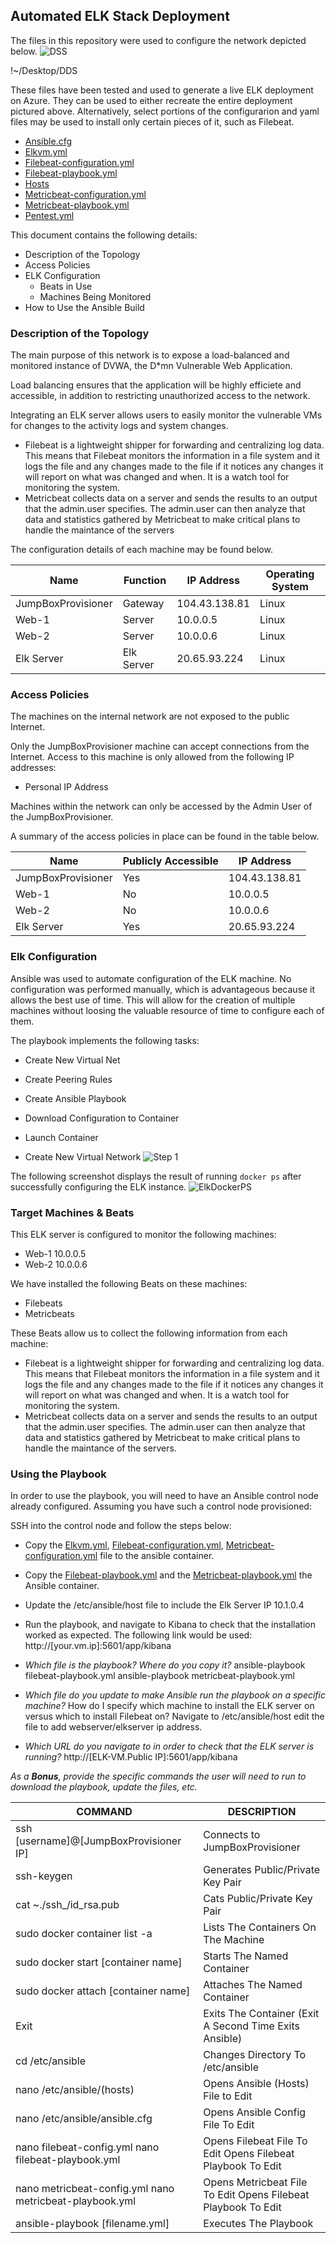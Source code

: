 ## Automated ELK Stack Deployment

The files in this repository were used to configure the network depicted below.
![DSS](https://user-images.githubusercontent.com/97314199/175435840-253e77f1-7918-46c4-8bd8-f0ba053aabb1.png)


!~/Desktop/DDS

These files have been tested and used to generate a live ELK deployment on Azure. They can be used to either recreate the entire deployment pictured above. Alternatively, select portions of the configurarion and yaml files may be used to install only certain pieces of it, such as Filebeat.

- [Ansible.cfg](https://github.com/nmuhammad22/UPennProject1/blob/main/Project1/Ansible/Ansible.cfg)
- [Elkvm.yml](https://github.com/nmuhammad22/UPennProject1/blob/main/Project1/Ansible/Elkvm.yml)
- [Filebeat-configuration.yml](https://github.com/nmuhammad22/UPennProject1/blob/main/Project1/Ansible/Filebeat-configuration.yml)
- [Filebeat-playbook.yml](https://github.com/nmuhammad22/UPennProject1/blob/main/Project1/Ansible/Filebeat-playbook.yml)
- [Hosts](https://github.com/nmuhammad22/UPennProject1/blob/main/Project1/Ansible/Hosts)
- [Metricbeat-configuration.yml](https://github.com/nmuhammad22/UPennProject1/blob/main/Project1/Ansible/Metricbeat-configuration.yml)
- [Metricbeat-playbook.yml](https://github.com/nmuhammad22/UPennProject1/blob/main/Project1/Ansible/Metricbeat-playbook.yml)
- [Pentest.yml](https://github.com/nmuhammad22/UPennProject1/blob/main/Project1/Ansible/Pentest.yml)

This document contains the following details:
- Description of the Topology
- Access Policies
- ELK Configuration
  - Beats in Use
  - Machines Being Monitored
- How to Use the Ansible Build


### Description of the Topology

The main purpose of this network is to expose a load-balanced and monitored instance of DVWA, the D*mn Vulnerable Web Application.

Load balancing ensures that the application will be highly efficiete and accessible, in addition to restricting unauthorized access to the network.

Integrating an ELK server allows users to easily monitor the vulnerable VMs for changes to the activity logs and system changes.
- Filebeat is a lightweight shipper for forwarding and centralizing log data. This means that Filebeat monitors the information in a file system and it logs the file and any changes made to the file if it notices any changes it will report on what was changed and when. It is a watch tool for monitoring the system.
- Metricbeat collects data on a server and sends the results to an output that the admin.user specifies. The admin.user can then analyze that data and statistics gathered by Metricbeat to make critical plans to handle the maintance of the servers


The configuration details of each machine may be found below.

| Name               | Function   | IP Address    | Operating System |
|--------------------|------------|---------------|------------------|
| JumpBoxProvisioner | Gateway    | 104.43.138.81 | Linux            |
| Web-1              | Server     | 10.0.0.5      | Linux            |
| Web-2              | Server     | 10.0.0.6      | Linux            |
| Elk Server         | Elk Server | 20.65.93.224  | Linux            |

### Access Policies

The machines on the internal network are not exposed to the public Internet. 

Only the JumpBoxProvisioner machine can accept connections from the Internet. Access to this machine is only allowed from the following IP addresses:
- Personal IP Address

Machines within the network can only be accessed by the Admin User of the JumpBoxProvisioner.

A summary of the access policies in place can be found in the table below.

| Name               | Publicly Accessible | IP Address    |
|--------------------|---------------------|---------------|
| JumpBoxProvisioner | Yes                 | 104.43.138.81 |
| Web-1              | No                  | 10.0.0.5      |
| Web-2              | No                  | 10.0.0.6      |
| Elk Server         | Yes                 | 20.65.93.224  |

### Elk Configuration

Ansible was used to automate configuration of the ELK machine. No configuration was performed manually, which is advantageous because it allows the best use of time. This will allow for the creation of multiple machines without loosing the valuable resource of time to configure each of them.

The playbook implements the following tasks:
- Create New Virtual Net
- Create Peering Rules
- Create Ansible Playbook
- Download Configuration to Container
- Launch Container

- Create New Virtual Network
![Step 1](https://user-images.githubusercontent.com/97314199/175446652-a5d703b7-e208-4583-9bd0-44deb34ff800.png)

The following screenshot displays the result of running `docker ps` after successfully configuring the ELK instance.
![ElkDockerPS](https://user-images.githubusercontent.com/97314199/175448398-a09ddd15-f3d8-4dfc-8b50-732e2d82a6f3.png)




### Target Machines & Beats
This ELK server is configured to monitor the following machines:
- Web-1 10.0.0.5
- Web-2 10.0.0.6

We have installed the following Beats on these machines:
- Filebeats
- Metricbeats

These Beats allow us to collect the following information from each machine:

- Filebeat is a lightweight shipper for forwarding and centralizing log data. This means that Filebeat monitors the information in a file system and it logs the file and any changes made to the file if it notices any changes it will report on what was changed and when. It is a watch tool for monitoring the system.
- Metricbeat collects data on a server and sends the results to an output that the admin.user specifies. The admin.user can then analyze that data and statistics gathered by Metricbeat to make critical plans to handle the maintance of the servers.


### Using the Playbook
In order to use the playbook, you will need to have an Ansible control node already configured. Assuming you have such a control node provisioned: 

SSH into the control node and follow the steps below:
- Copy the  [Elkvm.yml](https://github.com/nmuhammad22/UPennProject1/blob/main/Project1/Ansible/Elkvm.yml), [Filebeat-configuration.yml](https://github.com/nmuhammad22/UPennProject1/blob/main/Project1/Ansible/Filebeat-configuration.yml), [Metricbeat-configuration.yml](https://github.com/nmuhammad22/UPennProject1/blob/main/Project1/Ansible/Metricbeat-configuration.yml) file to the ansible container.
- Copy the [Filebeat-playbook.yml](https://github.com/nmuhammad22/UPennProject1/blob/main/Project1/Ansible/Filebeat-playbook.yml) and the [Metricbeat-playbook.yml](https://github.com/nmuhammad22/UPennProject1/blob/main/Project1/Ansible/Filebeat-playbook.yml) the Ansible container.
- Update the /etc/ansible/host file to include the Elk Server IP 10.1.0.4
- Run the playbook, and navigate to Kibana to check that the installation worked as expected. The following link would be used: http://[your.vm.ip]:5601/app/kibana

- _Which file is the playbook? Where do you copy it?_ ansible-playbook filebeat-playbook.yml ansible-playbook metricbeat-playbook.yml
- _Which file do you update to make Ansible run the playbook on a specific machine?_ How do I specify which machine to install the ELK server on versus which to install Filebeat on? Navigate to /etc/ansible/host edit the file to add webserver/elkserver ip address.
- _Which URL do you navigate to in order to check that the ELK server is running?_ http://[ELK-VM.Public IP]:5601/app/kibana




_As a **Bonus**, provide the specific commands the user will need to run to download the playbook, update the files, etc._

| COMMAND                                                 | DESCRIPTION                                                   |
|---------------------------------------------------------|---------------------------------------------------------------|
| ssh [username]@[JumpBoxProvisioner IP]                  | Connects to JumpBoxProvisioner                                |
| ssh-keygen                                              | Generates Public/Private Key Pair                             |
| cat ~./ssh_/id_rsa.pub                                  | Cats Public/Private Key Pair                                  |
| sudo docker container list -a                           | Lists The Containers On The Machine                           |
| sudo docker start [container name]                      | Starts The Named Container                                    |
| sudo docker attach [container name]                     | Attaches The Named Container                                  |
| Exit                                                    | Exits The Container (Exit A Second Time Exits Ansible)        |
| cd /etc/ansible                                         | Changes Directory To /etc/ansible                             |
| nano /etc/ansible/(hosts)                               | Opens Ansible (Hosts) File to Edit                            |
| nano /etc/ansible/ansible.cfg                           | Opens Ansible Config File To Edit                             |
| nano filebeat-config.yml nano filebeat-playbook.yml     | Opens Filebeat File To Edit Opens Filebeat Playbook To Edit   |
| nano metricbeat-config.yml nano metricbeat-playbook.yml | Opens Metricbeat File To Edit Opens Filebeat Playbook To Edit |
| ansible-playbook [filename.yml]                         | Executes The Playbook                                         |
